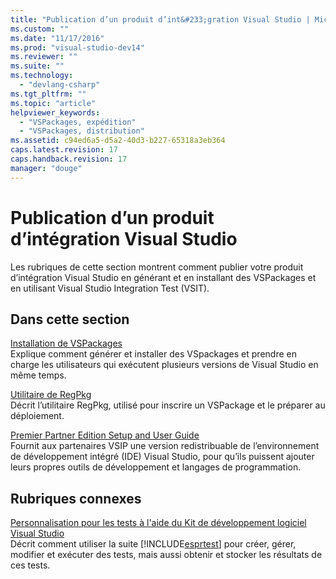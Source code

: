 ```yaml
---
title: "Publication d’un produit d’int&#233;gration Visual Studio | Microsoft Docs"
ms.custom: ""
ms.date: "11/17/2016"
ms.prod: "visual-studio-dev14"
ms.reviewer: ""
ms.suite: ""
ms.technology: 
  - "devlang-csharp"
ms.tgt_pltfrm: ""
ms.topic: "article"
helpviewer_keywords: 
  - "VSPackages, expédition"
  - "VSPackages, distribution"
ms.assetid: c94ed6a5-d5a2-40d3-b227-65318a3eb364
caps.latest.revision: 17
caps.handback.revision: 17
manager: "douge"
---
```

# Publication d’un produit d’int&#233;gration Visual Studio
Les rubriques de cette section montrent comment publier votre produit d’intégration Visual Studio en générant et en installant des VSPackages et en utilisant Visual Studio Integration Test \(VSIT\).  
  
## Dans cette section  
 [Installation de VSPackages](../misc/installing-vspackages.md)  
 Explique comment générer et installer des VSpackages et prendre en charge les utilisateurs qui exécutent plusieurs versions de Visual Studio en même temps.  
  
 [Utilitaire de RegPkg](../extensibility/internals/regpkg-utility.md)  
 Décrit l’utilitaire RegPkg, utilisé pour inscrire un VSPackage et le préparer au déploiement.  
  
 [Premier Partner Edition Setup and User Guide](http://msdn.microsoft.com/fr-fr/8ee4dad7-95d3-4f2d-a8d4-3ba9a80ecae2)  
 Fournit aux partenaires VSIP une version redistribuable de l’environnement de développement intégré \(IDE\) Visual Studio, pour qu’ils puissent ajouter leurs propres outils de développement et langages de programmation.  
  
## Rubriques connexes  
 [Personnalisation pour les tests à l'aide du Kit de développement logiciel Visual Studio](http://msdn.microsoft.com/fr-fr/9cf7a840-dd66-4b00-90f7-e00e40370a69)  
 Décrit comment utiliser la suite [!INCLUDE[esprtest](../misc/includes/esprtest_md.md)] pour créer, gérer, modifier et exécuter des tests, mais aussi obtenir et stocker les résultats de ces tests.